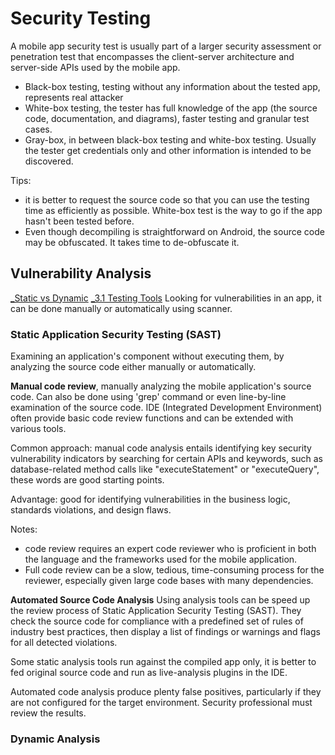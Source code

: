 # Security Testing
A mobile app security test is usually part of a larger security assessment or penetration test that encompasses the client-server architecture and server-side APIs used by the mobile app.
- Black-box testing, testing without any information about the tested app, represents real attacker
- White-box testing, the tester has full knowledge of the app (the source code, documentation, and diagrams), faster testing and granular test cases.
- Gray-box, in between black-box testing and white-box testing. Usually the tester get credentials only and other information is intended to be discovered.

Tips:
- it is better to request the source code so that you can use the testing time as efficiently as possible. White-box test is the way to go if the app hasn't been tested before.
- Even though decompiling is straightforward on Android, the source code may be obfuscated. It takes time to de-obfuscate it.

## Vulnerability Analysis
[_Static vs Dynamic](../_Static%20vs%20Dynamic.md)
[_3.1 Testing Tools](_3.1%20Testing%20Tools.md)
Looking for vulnerabilities in an app, it can be done manually or automatically using scanner.


### Static Application Security Testing (SAST)
Examining an application's component without executing them, by analyzing the source code either manually or automatically.

**Manual code review**, manually analyzing the mobile application's source code. Can also be done using 'grep' command or even line-by-line examination of the source code. IDE (Integrated Development Environment) often provide basic code review functions and can be extended with various tools.

Common approach: manual code analysis entails identifying key security vulnerability indicators by searching for certain APIs and keywords, such as database-related method calls like "executeStatement" or "executeQuery", these words are good starting points.

Advantage: good for identifying vulnerabilities in the business logic, standards violations, and design flaws.

Notes: 
- code review requires an expert code reviewer who is proficient in both the language and the frameworks used for the mobile application.
- Full code review can be a slow, tedious, time-consuming process for the reviewer, especially given large code bases with many dependencies.


**Automated Source Code Analysis**
Using analysis tools can be speed up the review process of Static Application Security Testing (SAST). They check the source code for compliance with a predefined set of rules of industry best practices, then display a list of findings or warnings and flags for all detected violations. 

Some static analysis tools run against the compiled app only, it is better to fed original source code and run as live-analysis plugins in the IDE.

 Automated code analysis produce plenty false positives, particularly if they are not configured for the target environment.  Security professional must review the results.
 
 ### Dynamic Analysis
 



